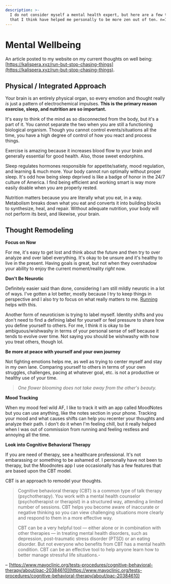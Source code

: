 ```yaml
---
description: >-
  I do not consider myself a mental health expert, but here are a few things
  that I think have helped me personally to be more zen out of ten. n=1
---
```


# Mental Wellbeing

An article posted to my website on my current thoughts on well being: [https://kalispera.xyz/run-but-stop-chasing-things](https://kalispera.xyz/run-but-stop-chasing-things). 

## Physical / Integrated Approach

‌Your brain is an entirely physical organ, so every emotion and thought really _is_ just a pattern of electrochemical impulses. **This is the primary reason exercise, sleep, and nutrition are so important.**

‌It's easy to think of the mind as so disconnected from the body, but it's a part of it. You cannot separate the two when you are still a functioning biological organism. Though you cannot control events/situations all the time, you have a high degree of control of how you react and process things. 

‌Exercise is amazing because it increases blood flow to your brain and generally essential for good health. Also, those sweet endorphins.‌

Sleep regulates hormones responsible for appetite/satiety, mood regulation, and learning & much more. Your body cannot run optimally without proper sleep. It's odd how being sleep deprived is like a badge of honor in the 24/7 culture of America. I find being efficient and working smart is way more easily doable when you are properly rested.

Nutrition matters because you are literally what you eat, in a way. Metabolism breaks down what you eat and converts it into building blocks to synthesize, heal, and repair. Without adequate nutrition, your body will not perform its best, and likewise, your brain.

## Thought Remodeling 

**Focus on Now**

For me, it's easy to get lost and think about the future and then try to over analyze and over label everything. It's okay to be unsure and it's healthy to live in the present. Having goals is great, but not when they overshadow your ability to enjoy the current moment/reality _right_ now. 

**Don't Be Neurotic** 

Definitely easier said than done, considering I am still mildly neurotic in a lot of ways. I've gotten a lot better, mostly because I try to keep things in perspective and I also try to focus on what really matters to me. [Running](fitness.md#running) helps with this. 

Another form of neuroticism is trying to label myself. Identity shifts and you don't need to find a defining label for yourself or feel pressure to share how you define yourself to others. For me, I think it is okay to be ambiguous/wishwashy in terms of your personal sense of self because it tends to evolve over time. Not saying you should be wishwashy with how you treat others, though lol. 

**Be more at peace with yourself and your own journey**

Not fighting emotions helps me, as well as trying to center myself and stay in my own lane. Comparing yourself to others in terms of your own struggles, challenges, pacing at whatever goal, etc. is not a productive or healthy use of your time. 

> _One flower blooming does not take away from the other's beauty._

**Mood Tracking**

When my mood feel wild AF,  I like to track it with an app called MoodNotes but you can use anything, like the notes section in your phone. Tracking your mood and what causes shifts can help you recenter your thoughts and analyze their path. I don't do it when I'm feeling chill, but it really helped when I was out of commission from running and feeling restless and annoying all the time. 

**Look into Cognitive Behavioral Therapy**

If you are need of therapy, see a healthcare professional. It's not embarassing or something to be ashamed of. I personally have not been to therapy, but the Moodnotes app I use occasionally  has a few features that are based upon the CBT model. 

CBT is an approach to remodel your thoughts. 

> Cognitive behavioral therapy \(CBT\) is a common type of talk therapy \(psychotherapy\). You work with a mental health counselor \(psychotherapist or therapist\) in a structured way, attending a limited number of sessions. CBT helps you become aware of inaccurate or negative thinking so you can view challenging situations more clearly and respond to them in a more effective way.
>
> CBT can be a very helpful tool ― either alone or in combination with other therapies ― in treating mental health disorders, such as depression, post-traumatic stress disorder \(PTSD\) or an eating disorder. But not everyone who benefits from CBT has a mental health condition. CBT can be an effective tool to help anyone learn how to better manage stressful life situations.-

– [https://www.mayoclinic.org/tests-procedures/cognitive-behavioral-therapy/about/pac-20384610](https://www.mayoclinic.org/tests-procedures/cognitive-behavioral-therapy/about/pac-20384610)



